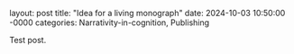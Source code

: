 layout: post
title: "Idea for a living monograph"
date: 2024-10-03 10:50:00 -0000
categories: Narrativity-in-cognition, Publishing

Test post.
